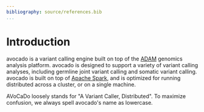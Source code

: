 ```yaml
---
bibliography: source/references.bib
...
```


# Introduction

avocado is a variant calling engine built on top of the [ADAM](https://www.github.com/bigdatagenomics/adam)
genomics analysis platform. avocado is designed to support a variety of variant calling analyses,
including germline joint variant calling and somatic variant calling. avocado is built on top of
[Apache Spark](http://spark.apache.org/), and is optimized for running distributed across a cluster,
or on a single machine.

AVoCaDo loosely stands for "A Variant Caller, Distributed". To maximize confusion, we always
spell avocado's name as lowercase.
